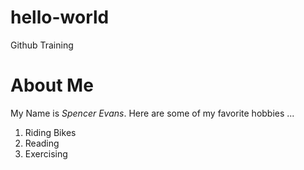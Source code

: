 # hello-world
Github Training 
# About Me 
My Name is *Spencer Evans*. Here are some of my favorite hobbies ...
1. Riding Bikes
2. Reading 
3. Exercising 

